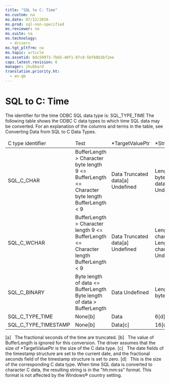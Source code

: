 ```yaml
---
title: "SQL to C: Time"
ms.custom: na
ms.date: 07/12/2016
ms.prod: sql-non-specified
ms.reviewer: na
ms.suite: na
ms.technology: 
  - drivers
ms.tgt_pltfrm: na
ms.topic: article
ms.assetid: 6dc59973-7bb5-40f1-87c8-5bf68b3bf2ee
caps.latest.revision: 6
manager: jhubbard
translation.priority.ht: 
  - en-gb
---
```

# SQL to C: Time
<?xml version="1.0" encoding="utf-8"?>
<developerReferenceWithoutSyntaxDocument xmlns="http://ddue.schemas.microsoft.com/authoring/2003/5" xmlns:xlink="http://www.w3.org/1999/xlink" xmlns:xsi="http://www.w3.org/2001/XMLSchema-instance" xsi:schemaLocation="http://ddue.schemas.microsoft.com/authoring/2003/5 http://dduestorage.blob.core.windows.net/ddueschema/developer.xsd">
  <introduction>
    <para>The identifier for the time ODBC SQL data type is:</para>
    <para>SQL_TYPE_TIME</para>
    <para>The following table shows the ODBC C data types to which time SQL data may be converted. For an explanation of the columns and terms in the table, see <legacyLink xlink:href="029727f6-d3f0-499a-911c-bcaf9714e43b">Converting Data from SQL to C Data Types</legacyLink>.</para>
    <table xmlns:caps="http://schemas.microsoft.com/build/caps/2013/11">
      <thead>
        <tr>
          <TD>
            <para>C type identifier</para>
          </TD>
          <TD>
            <para>Test</para>
          </TD>
          <TD>
            <para>*<legacyItalic>TargetValuePtr</legacyItalic></para>
          </TD>
          <TD>
            <para>*<legacyItalic>StrLen_or_IndPtr</legacyItalic></para>
          </TD>
          <TD>
            <para>SQLSTATE</para>
          </TD>
        </tr>
      </thead>
      <tbody>
        <tr>
          <TD>
            <para>SQL_C_CHAR</para>
          </TD>
          <TD>
            <para>
              <legacyItalic>BufferLength</legacyItalic> &gt; Character byte length</para>
            <para>
              <legacyItalic>9</legacyItalic> &lt;= <legacyItalic>BufferLength</legacyItalic> &lt;= Character byte length</para>
            <para>
              <legacyItalic>BufferLength</legacyItalic> &lt; 9</para>
          </TD>
          <TD>
            <para>Data</para>
            <para>Truncated data[a]</para>
            <para>Undefined</para>
          </TD>
          <TD>
            <para>Length of data in bytes</para>
            <para>Length of data in bytes</para>
            <para>Undefined</para>
          </TD>
          <TD>
            <para>n/a</para>
            <para>01004</para>
            <para>22003</para>
          </TD>
        </tr>
        <tr>
          <TD>
            <para>SQL_C_WCHAR</para>
          </TD>
          <TD>
            <para>
              <legacyItalic>BufferLength</legacyItalic> &gt; Character length</para>
            <para>
              <legacyItalic>9</legacyItalic> &lt;= <legacyItalic>BufferLength</legacyItalic> &lt;= Character length</para>
            <para>
              <legacyItalic>BufferLength</legacyItalic> &lt; 9</para>
          </TD>
          <TD>
            <para>Data</para>
            <para>Truncated data[a]</para>
            <para>Undefined</para>
          </TD>
          <TD>
            <para>Length of data in characters</para>
            <para>Length of data in characters</para>
            <para>Undefined</para>
          </TD>
          <TD>
            <para>n/a</para>
            <para>01004</para>
            <para>22003</para>
          </TD>
        </tr>
        <tr>
          <TD>
            <para>SQL_C_BINARY</para>
          </TD>
          <TD>
            <para>Byte length of data &lt;= <legacyItalic>BufferLength</legacyItalic></para>
            <para>Byte length of data &gt; <legacyItalic>BufferLength</legacyItalic></para>
          </TD>
          <TD>
            <para>Data</para>
            <para>Undefined</para>
          </TD>
          <TD>
            <para>Length of data in bytes</para>
            <para>Undefined</para>
          </TD>
          <TD>
            <para>n/a</para>
            <para>22003</para>
          </TD>
        </tr>
        <tr>
          <TD>
            <para>SQL_C_TYPE_TIME</para>
          </TD>
          <TD>
            <para>None[b]</para>
          </TD>
          <TD>
            <para>Data</para>
          </TD>
          <TD>
            <para>6[d]</para>
          </TD>
          <TD>
            <para>n/a</para>
          </TD>
        </tr>
        <tr>
          <TD>
            <para>SQL_C_TYPE_TIMESTAMP</para>
          </TD>
          <TD>
            <para>None[b]</para>
          </TD>
          <TD>
            <para>Data[c]</para>
          </TD>
          <TD>
            <para>16[d]</para>
          </TD>
          <TD>
            <para>n/a</para>
          </TD>
        </tr>
      </tbody>
    </table>
    <para>[a]   The fractional seconds of the time are truncated.</para>
    <para>[b]   The value of <legacyItalic>BufferLength</legacyItalic> is ignored for this conversion. The driver assumes that the size of *<legacyItalic>TargetValuePtr</legacyItalic> is the size of the C data type.</para>
    <para>[c]   The date fields of the timestamp structure are set to the current date, and the fractional seconds field of the timestamp structure is set to zero.</para>
    <para>[d]   This is the size of the corresponding C data type.</para>
    <para>When time SQL data is converted to character C data, the resulting string is in the "<legacyItalic>hh</legacyItalic>:<legacyItalic>mm</legacyItalic>:<legacyItalic>ss</legacyItalic>" format. This format is not affected by the Windows® country setting.</para>
  </introduction>
  <relatedTopics />
</developerReferenceWithoutSyntaxDocument>